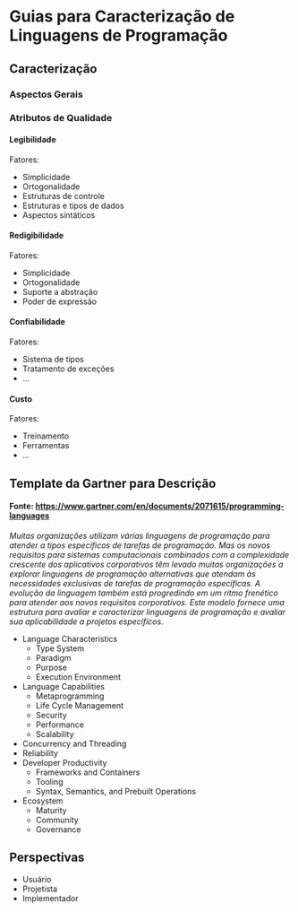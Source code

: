 # Guias para Caracterização de Linguagens de Programação

## Caracterização

### Aspectos Gerais

### Atributos de Qualidade

#### Legibilidade

Fatores:
- Simplicidade
- Ortogonalidade
- Estruturas de controle
- Estruturas e tipos de dados
- Aspectos sintáticos

#### Redigibilidade

Fatores:

+ Simplicidade
+ Ortogonalidade
+ Suporte a abstração
+ Poder de expressão

#### Confiabilidade

Fatores:
+ Sistema de tipos
+ Tratamento de exceções
+ ...

#### Custo

Fatores:
+ Treinamento
+ Ferramentas
+ ...

## Template da Gartner para Descrição
#### Fonte: https://www.gartner.com/en/documents/2071615/programming-languages

<!-- Original: _Many organizations leverage multiple programming languages in order to address specific types of programming tasks. 
But new application requirements combined with the increasing complexity of enterprise applications are prompting many organizations 
to explore alternative programming languages that address the unique needs of specific programming tasks. 
Language evolution is also progressing at a frantic pace to address new enterprise requirements. 
This template provides a framework for assessing and characterizing programming languages 
and assessing their applicability to specific projects._
-->
_Muitas organizações utilizam várias linguagens de programação para atender a tipos específicos de tarefas de programação. 
Mas os novos requisitos para sistemas computacionais combinados com a complexidade crescente dos aplicativos corporativos 
têm levado muitas organizações a explorar linguagens de programação alternativas que atendam às necessidades exclusivas 
de tarefas de programação específicas. 
A evolução da linguagem também está progredindo em um ritmo frenético para atender aos novos requisitos corporativos. 
Este modelo fornece uma estrutura para avaliar e caracterizar linguagens de programação 
e avaliar sua aplicabilidade a projetos específicos._

+ Language Characteristics
  + Type System
  + Paradigm
  + Purpose
  + Execution Environment
+ Language Capabilities
  + Metaprogramming
  + Life Cycle Management
  + Security
  + Performance
  + Scalability
+ Concurrency and Threading
+ Reliability
+ Developer Productivity
  + Frameworks and Containers
  + Tooling
  + Syntax, Semantics, and Prebuilt Operations
+ Ecosystem
  + Maturity
  + Community
  + Governance


## Perspectivas

+ Usuário
+ Projetista
+ Implementador 


